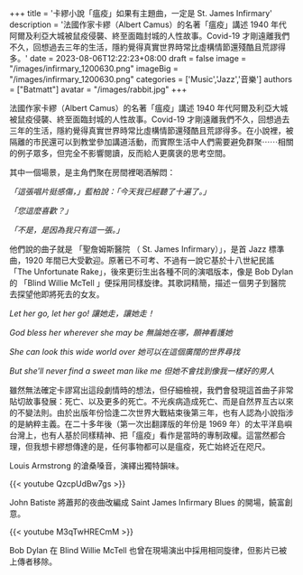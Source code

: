 +++
title = '卡繆小說「瘟疫」如果有主題曲，一定是 St. James Infirmary'
description = '法國作家卡繆（Albert Camus）的名著「瘟疫」講述 1940 年代阿爾及利亞大城被鼠疫侵襲、終至面臨封城的人性故事。Covid-19 才剛遠離我們不久，回想過去三年的生活，隱約覺得真實世界時常比虛構情節還殘酷且荒謬得多。'
date = 2023-08-06T12:22:23+08:00
draft = false
image = "/images/infirmary_1200630.png"
imageBig = "/images/infirmary_1200630.png"
categories = ['Music','Jazz','音樂']
authors = ["Batmatt"]
avatar = "/images/rabbit.jpg"
+++

法國作家卡繆（Albert Camus）的名著「瘟疫」講述 1940 年代阿爾及利亞大城被鼠疫侵襲、終至面臨封城的人性故事。Covid-19 才剛遠離我們不久，回想過去三年的生活，隱約覺得真實世界時常比虛構情節還殘酷且荒謬得多。在小說裡，被隔離的市民還可以到教堂參加講道活動，而實際生活中人們需要避免群聚⋯⋯相關的例子眾多，但完全不影響閱讀，反而給人更廣褒的思考空間。

其中一個場景，是主角們聚在房間裡喝酒解悶：

_「這張唱片挺感傷，」藍柏說：「今天我已經聽了十遍了。」_

_「您這麼喜歡？」_

_「不是，是因為我只有這一張。」_

他們說的曲子就是 「聖詹姆斯醫院 （ St. James Infirmary）」，是首 Jazz 標準曲，1920 年間已大受歡迎。原著已不可考、不過有一說它基於十八世紀民謠 「The Unfortunate Rake」，後來更衍生出各種不同的演唱版本，像是 Bob Dylan 的 「Blind Willie McTell 」便採用同樣旋律。其歌詞精簡，描述ㄧ個男子到醫院去探望他即將死去的女友。

_Let her go, let her go! 讓她走，讓她走！_

_God bless her wherever she may be 無論她在哪，願神看護她_

_She can look this wide world over 她可以在這個廣闊的世界尋找_

_But she'll never find a sweet man like me 但她不會找到像我一樣好的男人_

雖然無法確定卡謬寫出這段劇情時的想法，但仔細檢視，我們會發現這首曲子非常貼切故事發展：死亡、以及更多的死亡。不光疾病造成死亡、而是自然界亙古以來的不變法則。由於出版年份恰逢二次世界大戰結束後第三年，也有人認為小說指涉的是納粹主義。在二十多年後（第一次出翻譯版的年份是 1969 年）的太平洋島嶼台灣上，也有人基於同樣精神、把「瘟疫」看作是當時的專制政權。這當然都合理，但我想卡繆想傳達的是，任何事物都可以是瘟疫，死亡始終近在咫尺。

Louis Armstrong 的滄桑嗓音，演繹出獨特韻味。

{{< youtube QzcpUdBw7gs >}}

John Batiste 將蕭邦的夜曲改編成 Saint James Infirmary Blues 的開場，饒富創意。

{{< youtube M3qTwHRECmM >}}

Bob Dylan 在 Blind Willie McTell 也曾在現場演出中採用相同旋律，但影片已被上傳者移除。

